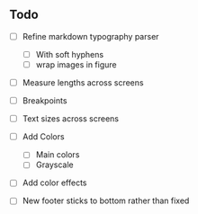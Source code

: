 
## Todo

* [ ] Refine markdown typography parser
	* [ ] With soft hyphens
	* [ ] wrap images in figure
* [ ] Measure lengths across screens
* [ ] Breakpoints
* [ ] Text sizes across screens
* [ ] Add Colors
	* [ ] Main colors
	* [ ] Grayscale
* [ ] Add color effects
* [ ] New footer sticks to bottom rather than fixed

